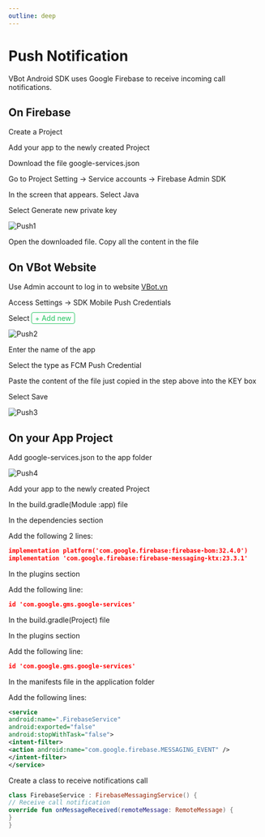 ```yaml
---
outline: deep
---
```


<script setup>
import GitHubButton from '../../../.vitepress//components/GitHubButton.vue'
</script>

# Push Notification

VBot Android SDK uses Google Firebase to receive incoming call notifications.

<a href="https://github.com/quocdat1804/vbot-sdk-demo" target="_blank" style="text-decoration: none;">
<GitHubButton />
</a>

## On Firebase

Create a Project

Add your app to the newly created Project

Download the file <span class="highlight-text"> google-services.json </span>

Go to <span class="highlight-text"> Project Setting </span> -> <span class="highlight-text"> Service accounts </span> -> <span class="highlight-text"> Firebase Admin SDK </span>

In the screen that appears. Select <span class="highlight-text"> Java </span>

Select <span class="highlight-text"> Generate new private key </span>

![Push1](/Push-Notification/Push1.png)

Open the downloaded file. Copy all the content in the file

## On VBot Website

Use Admin account to log in to website [VBot.vn]()

Access <span class="highlight-text"> Settings </span> -> <span class="highlight-text"> SDK Mobile Push Credentials </span>

Select <span style="color: #22c55e; border: 1px solid #22c55e; padding: 2px 6px; border-radius: 4px; ">+ Add new</span>

![Push2](/Push-Notification/Push2.png)

Enter the name of the app

Select the type as <span class="highlight-text"> FCM Push Credential</span>

Paste the content of the file just copied in the step above into the <span class="highlight-text"> KEY </span> box

Select <span class="highlight-text"> Save </span>

![Push3](/Push-Notification/Push3.avif)

## On your App Project

Add <span class="highlight-text"> google-services.json </span> to the <span class="highlight-text"> app </span> folder

![Push4](/Push-Notification/Push4.png)

Add your app to the newly created Project

In the <span class="highlight-text"> build.gradle(Module :app) </span> file

In the <span class="highlight-text"> dependencies </span> section

Add the following 2 lines:

```JSON
implementation platform('com.google.firebase:firebase-bom:32.4.0')
implementation 'com.google.firebase:firebase-messaging-ktx:23.3.1'
```
In the <span class="highlight-text"> plugins section </span>

Add the following line:

```JSON
id 'com.google.gms.google-services'
```

In the <span class="highlight-text"> build.gradle(Project) </span> file

In the <span class="highlight-text"> plugins </span> section

Add the following line:

```JSON
id 'com.google.gms.google-services'
```
In the <span class="highlight-text"> manifests </span> file
in the <span class="highlight-text"> application </span> folder

Add the following lines:

```XML
<service
android:name=".FirebaseService"
android:exported="false"
android:stopWithTask="false">
<intent-filter>
<action android:name="com.google.firebase.MESSAGING_EVENT" />
</intent-filter>
</service>
```
Create a class to receive notifications call

```KOTLIN
class FirebaseService : FirebaseMessagingService() {
// Receive call notification
override fun onMessageReceived(remoteMessage: RemoteMessage) {
}
}
```